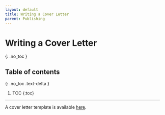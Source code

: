 ```yaml
---
layout: default
title: Writing a Cover Letter
parent: Publishing
---
```


# Writing a Cover Letter
{: .no_toc }

## Table of contents
{: .no_toc .text-delta }

1. TOC
{:toc}

---

A cover letter template is available [here](https://authorservices.taylorandfrancis.com/writing-a-cover-letter/).
